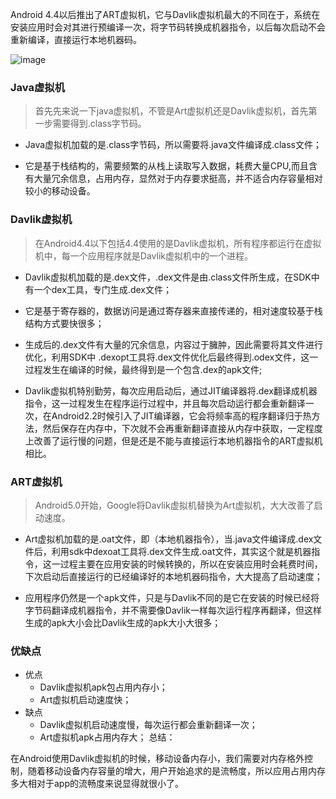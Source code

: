 Android 4.4以后推出了ART虚拟机，它与Davlik虚拟机最大的不同在于，系统在安装应用时会对其进行预编译一次，将字节码转换成机器指令，以后每次启动不会重新编译，直接运行本地机器码。

![image]()

### Java虚拟机

> 首先先来说一下java虚拟机，不管是Art虚拟机还是Davlik虚拟机，首先第一步需要得到.class字节码。

- Java虚拟机加载的是.class字节码，所以需要将.java文件编译成.class文件；

- 它是基于栈结构的，需要频繁的从栈上读取写入数据，耗费大量CPU,而且含有大量冗余信息，占用内存，显然对于内存要求挺高，并不适合内存容量相对较小的移动设备。

### Davlik虚拟机

> 在Android4.4以下包括4.4使用的是Davlik虚拟机，所有程序都运行在虚拟机中，每一个应用程序就是Davlik虚拟机中的一个进程。

- Davlik虚拟机加载的是.dex文件，.dex文件是由.class文件所生成，在SDK中有一个dex工具，专门生成.dex文件；

- 它是基于寄存器的，数据访问是通过寄存器来直接传递的，相对速度较基于栈结构方式要快很多；

- 生成后的.dex文件有大量的冗余信息，内容过于臃肿，因此需要将其文件进行优化，利用SDK中 .dexopt工具将.dex文件优化后最终得到.odex文件，这一过程发生在编译的时候，最终得到是一个包含.dex的apk文件;

- Davlik虚拟机特别勤劳，每次应用启动后，通过JIT编译器将.dex翻译成机器指令，这一过程发生在程序运行过程中，并且每次启动运行都会重新翻译一次，在Android2.2时候引入了JIT编译器，它会将频率高的程序翻译归于热方法，然后保存在内存中，下次就不会再重新翻译直接从内存中获取，一定程度上改善了运行慢的问题，但是还是不能与直接运行本地机器指令的ART虚拟机相比。

### ART虚拟机
> Android5.0开始，Google将Davlik虚拟机替换为Art虚拟机，大大改善了启动速度。

- Art虚拟机加载的是.oat文件，即（本地机器指令），当.java文件编译成.dex文件后，利用sdk中dexoat工具将.dex文件生成.oat文件，其实这个就是机器指令，这一过程主要在应用安装的时候转换的，所以在安装应用时会耗费时间，下次启动后直接运行的已经编译好的本地机器码指令，大大提高了启动速度；

- 应用程序仍然是一个apk文件，只是与Davlik不同的是它在安装的时候已经将字节码翻译成机器指令，并不需要像Davlik一样每次运行程序再翻译，但这样生成的apk大小会比Davlik生成的apk大小大很多；

### 优缺点
- 优点
    - Davlik虚拟机apk包占用内存小；
    - Art虚拟机启动速度快；
- 缺点
    - Davlik虚拟机启动速度慢，每次运行都会重新翻译一次；
    - Art虚拟机apk占用内存大；
总结：

在Android使用Davlik虚拟机的时候，移动设备内存小，我们需要对内存格外控制，随着移动设备内存容量的增大，用户开始追求的是流畅度，所以应用占用内存多大相对于app的流畅度来说显得就很小了。